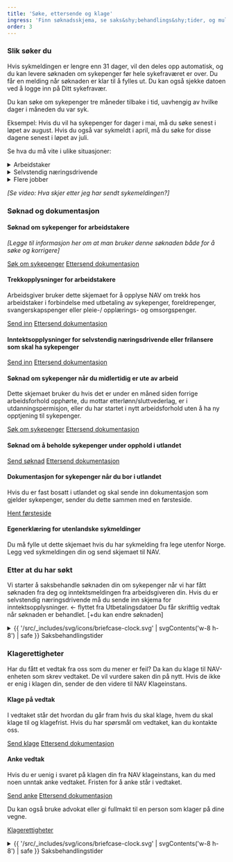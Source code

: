 ```yaml
---
title: 'Søke, ettersende og klage'
ingress: 'Finn søknadsskjema, se saks&shy;behandlings&shy;tider, og muligheter til å ettersende eller klage på vedtak. '
order: 3
---
```


### Slik søker du

Hvis sykmeldingen er lengre enn 31 dager, vil den deles opp automatisk, og du kan levere søknaden om sykepenger før hele sykefraværet er over. Du får en melding når søknaden er klar til å fylles ut. Du kan også sjekke datoen ved å logge inn på Ditt sykefravær.

Du kan søke om sykepenger tre måneder tilbake i tid, uavhengig av hvilke dager i måneden du var syk.

Eksempel: Hvis du vil ha sykepenger for dager i mai, må du søke senest i løpet av august. Hvis du også var sykmeldt i april, må du søke for disse dagene senest i løpet av juli.

Se hva du må vite i ulike situasjoner:

<details class="accordion">
  <summary>Arbeidstaker</summary>
  <p>Innhold mangler</p>
</details>

<details class="accordion">
  <summary>Selvstendig næringsdrivende</summary>
  <p>Innhold mangler</p>
</details>

<details class="accordion">
  <summary>Flere jobber</summary>
  <p>Innhold mangler</p>
</details>

_[Se video: Hva skjer etter jeg har sendt sykemeldingen?]_

### Søknad og dokumentasjon

#### Søknad om sykepenger for arbeidstakere

_[Legge til informasjon her om at man bruker denne søknaden både for å søke og korrigere]_

<div class="flex flex-wrap gap-2">
  <a class="button button--primary" href="#">Søk om sykepenger</a>
  <a class="button button--secondary" href="#">Ettersend dokumentasjon</a>
</div>

#### Trekkopplysninger for arbeidstakere

Arbeidsgiver bruker dette skjemaet for å opplyse NAV om trekk hos arbeidstaker i forbindelse med utbetaling av sykepenger, foreldrepenger, svangerskapspenger eller pleie-/ opplærings- og omsorgspenger.

<div class="flex flex-wrap gap-2">
  <a class="button button--primary" href="#">Send inn</a>
  <a class="button button--secondary" href="#">Ettersend dokumentasjon</a>
</div>

#### Inntektsopplysninger for selvstendig næringsdrivende eller frilansere som skal ha sykepenger

<div class="flex flex-wrap gap-2">
  <a class="button button--primary" href="#">Send inn</a>
  <a class="button button--secondary" href="#">Ettersend dokumentasjon</a>
</div>

#### Søknad om sykepenger når du midlertidig er ute av arbeid

Dette skjemaet bruker du hvis det er under en måned siden forrige arbeidsforhold opphørte, du mottar etterlønn/sluttvederlag, er i utdanningspermisjon, eller du har startet i nytt arbeidsforhold uten å ha ny opptjening til sykepenger.

<div class="flex flex-wrap gap-2">
  <a class="button button--primary" href="#">Søk om sykepenger</a>
  <a class="button button--secondary" href="#">Ettersend dokumentasjon</a>
</div>

#### Søknad om å beholde sykepenger under opphold i utlandet

<div class="flex flex-wrap gap-2">
  <a class="button button--primary" href="#">Send søknad</a>
  <a class="button button--secondary" href="#">Ettersend dokumentasjon</a>
</div>

#### Dokumentasjon for sykepenger når du bor i utlandet

Hvis du er fast bosatt i utlandet og skal sende inn dokumentasjon som gjelder sykepenger, sender du dette sammen med en førsteside.

<div class="flex flex-wrap gap-2">
  <a class="button button--primary" href="#">Hent førsteside</a>
</div>

#### Egenerklæring for utenlandske sykmeldinger

Du må fylle ut dette skjemaet hvis du har sykmelding fra lege utenfor Norge. Legg ved sykmeldingen din og send skjemaet til NAV.

### Etter at du har søkt

Vi starter å saksbehandle søknaden din om sykepenger når vi har fått søknaden fra deg og inntektsmeldingen fra arbeidsgiveren din. Hvis du er selvstendig næringsdrivende må du sende inn skjema for inntektsopplysninger. <- flyttet fra Utbetalingsdatoer
Du får skriftlig vedtak når søknaden er behandlet. [+du kan endre søknaden]

<details class="expander">
  <summary>
    <span class="mr-1 -my-1 -ml-9" aria-hidden="true">{{ '/src/_includes/svg/icons/briefcase-clock.svg' | svgContents('w-8 h-8') | safe }}</span>
    Saksbehandlingstider
  </summary>
  <div class="prose">
    <p>Innhold mangler</p>
  </div>
</details>

### Klagerettigheter

Har du fått et vedtak fra oss som du mener er feil? Da kan du klage til NAV-enheten som skrev vedtaket. De vil vurdere saken din på nytt. Hvis de ikke er enig i klagen din, sender de den videre til NAV Klageinstans.

#### Klage på vedtak

I vedtaket står det hvordan du går fram hvis du skal klage, hvem du skal klage til og klagefrist. Hvis du har spørsmål om vedtaket, kan du kontakte oss.

<div class="flex flex-wrap gap-2">
  <a class="button button--primary" href="#">Send klage</a>
  <a class="button button--secondary" href="#">Ettersend dokumentasjon</a>
</div>

#### Anke vedtak

Hvis du er uenig i svaret på klagen din fra NAV klageinstans, kan du med noen unntak anke vedtaket. Fristen for å anke står i vedtaket.

<div class="flex flex-wrap gap-2">
  <a class="button button--primary" href="#">Send anke</a>
  <a class="button button--secondary" href="#">Ettersend dokumentasjon</a>
</div>

Du kan også bruke advokat eller gi fullmakt til en person som klager på dine vegne.

[Klagerettigheter](#)

<details class="expander">
  <summary>
    <span class="mr-1 -my-1 -ml-9" aria-hidden="true">{{ '/src/_includes/svg/icons/briefcase-clock.svg' | svgContents('w-8 h-8') | safe }}</span>
    Saksbehandlingstider
  </summary>
  <div class="prose">
    <p>Innhold mangler</p>
  </div>
</details>

